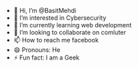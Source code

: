 - 👋 Hi, I’m @BasitMehdi
- 👀 I’m interested in Cybersecurity
- 🌱 I’m currently learning web development
- 💞️ I’m looking to collaborate on comluter
- 📫 How to reach me facebook
- 😄 Pronouns: He
- ⚡ Fun fact: I am a Geek

<!---
BasitMehdi/BasitMehdi is a ✨ special ✨ repository because its `README.md` (this file) appears on your GitHub profile.
You can click the Preview link to take a look at your changes.
--->
